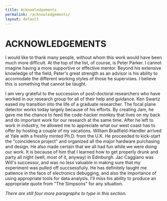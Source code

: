 ```yaml
---
title: Acknowledgements
permalink: /acknowledgements/
layout: default
---
```


# ACKNOWLEDGEMENTS

I would like to thank many people, without whom this work would have been much
more difficult. At the top of the list, of course, is Peter Parker. I cannot
imagine having a more supportive or effective mentor. Beyond his extensive
knowledge of the field, Peter's great strength as an advisor is his ability to
accomodate the different working styles of those he supervises. I believe this
is something that cannot be taught.

I am very grateful to the succession of post-doctoral researchers who have
worked in our research group for all of their help and guidance. Ken Swartz
eased my transition into the life of a graduate researcher. The focal plane
detector works today largely because of his efforts. By creating Jam, he gave
me the chance to feed the code-hacker monkey that lives on my back and do
important work for our research at the same time. After he left to work in
industry, he allowed me to appreciate what our west coast has to offer by
hosting a couple of my vacations. William Bradfield-Handler arrived at Yale
with a freshly minted Ph.D. from the U.K. He proceeded to kick-start the
"coincidence project" and organized all the major hardware purchasing and
design. He also made certain that we all had fun while we were doing our work.
It is because of him that I learned how to get properly drunk and party all
night (well, most of it, anyway) in Edinburgh. Jac Caggiano was Will's
successor, and was no less valuable in making sure that my experiment was
pulled off succsessfully. He has definitely taught me patience in the face of
electronics debugging, and also the importance of using appropriate tools for
data analysis. I'll miss his ability to produce an appropriate quote from "The
Simpsons" for any situation.

_There are still four more paragraphs to type in this section._